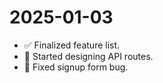 # 2025-01-03
- ✅ Finalized feature list.
- 🔨 Started designing API routes.
- 🐞 Fixed signup form bug.